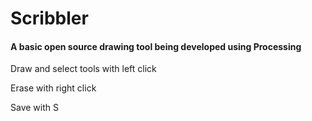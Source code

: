 # Scribbler
#### A basic open source drawing tool being developed using Processing

Draw and select tools with left click

Erase with right click

Save with S
